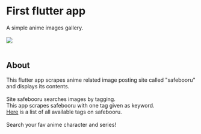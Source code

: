 # First flutter app

A simple anime images gallery.
</br></br><img src="https://raw.githubusercontent.com/Sessho-maru/flutter/master/demo_.gif"/></br></br>

## About

This flutter app scrapes anime related image posting site called "safebooru" and displays its contents.</br></br>
Site safebooru searches images by tagging.</br>
This app scrapes safebooru with one tag given as keyword.</br>
[Here](https://safebooru.org/index.php?page=tags&s=list) is a list of all available tags on safebooru.</br></br>
Search your fav anime character and series!